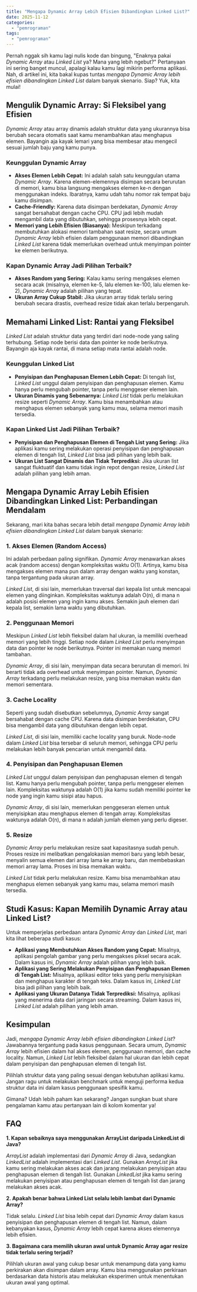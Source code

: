 ```yaml
---
title: "Mengapa Dynamic Array Lebih Efisien Dibandingkan Linked List?"
date: 2025-11-12
categories: 
  - "pemrograman"
tags: 
  - "pemrograman"
---
```


Pernah nggak sih kamu lagi nulis kode dan bingung, "Enaknya pakai _Dynamic Array_ atau _Linked List_ ya? Mana yang lebih ngebut?" Pertanyaan ini sering banget muncul, apalagi kalau kamu lagi mikirin performa aplikasi. Nah, di artikel ini, kita bakal kupas tuntas _mengapa Dynamic Array lebih efisien dibandingkan Linked List_ dalam banyak skenario. Siap? Yuk, kita mulai!

## Mengulik Dynamic Array: Si Fleksibel yang Efisien

_Dynamic Array_ atau array dinamis adalah struktur data yang ukurannya bisa berubah secara otomatis saat kamu menambahkan atau menghapus elemen. Bayangin aja kayak lemari yang bisa membesar atau mengecil sesuai jumlah baju yang kamu punya.

### Keunggulan Dynamic Array

- **Akses Elemen Lebih Cepat:** Ini adalah salah satu keunggulan utama _Dynamic Array_. Karena elemen-elemennya disimpan secara berurutan di memori, kamu bisa langsung mengakses elemen ke-n dengan menggunakan indeks. Ibaratnya, kamu udah tahu nomor rak tempat baju kamu disimpan.
- **Cache-Friendly:** Karena data disimpan berdekatan, _Dynamic Array_ sangat bersahabat dengan cache CPU. CPU jadi lebih mudah mengambil data yang dibutuhkan, sehingga prosesnya lebih cepat.
- **Memori yang Lebih Efisien (Biasanya):** Meskipun terkadang membutuhkan alokasi memori tambahan saat resize, secara umum _Dynamic Array_ lebih efisien dalam penggunaan memori dibandingkan _Linked List_ karena tidak memerlukan overhead untuk menyimpan pointer ke elemen berikutnya.

### Kapan Dynamic Array Jadi Pilihan Terbaik?

- **Akses Random yang Sering:** Kalau kamu sering mengakses elemen secara acak (misalnya, elemen ke-5, lalu elemen ke-100, lalu elemen ke-2), _Dynamic Array_ adalah pilihan yang tepat.
- **Ukuran Array Cukup Stabil:** Jika ukuran array tidak terlalu sering berubah secara drastis, overhead resize tidak akan terlalu berpengaruh.

## Memahami Linked List: Rantai yang Fleksibel

_Linked List_ adalah struktur data yang terdiri dari node-node yang saling terhubung. Setiap node berisi data dan pointer ke node berikutnya. Bayangin aja kayak rantai, di mana setiap mata rantai adalah node.

### Keunggulan Linked List

- **Penyisipan dan Penghapusan Elemen Lebih Cepat:** Di tengah list, _Linked List_ unggul dalam penyisipan dan penghapusan elemen. Kamu hanya perlu mengubah pointer, tanpa perlu menggeser elemen lain.
- **Ukuran Dinamis yang Sebenarnya:** _Linked List_ tidak perlu melakukan resize seperti _Dynamic Array_. Kamu bisa menambahkan atau menghapus elemen sebanyak yang kamu mau, selama memori masih tersedia.

### Kapan Linked List Jadi Pilihan Terbaik?

- **Penyisipan dan Penghapusan Elemen di Tengah List yang Sering:** Jika aplikasi kamu sering melakukan operasi penyisipan dan penghapusan elemen di tengah list, _Linked List_ bisa jadi pilihan yang lebih baik.
- **Ukuran List Sangat Dinamis dan Tidak Terprediksi:** Jika ukuran list sangat fluktuatif dan kamu tidak ingin repot dengan resize, _Linked List_ adalah pilihan yang lebih aman.

## Mengapa Dynamic Array Lebih Efisien Dibandingkan Linked List: Perbandingan Mendalam

Sekarang, mari kita bahas secara lebih detail _mengapa Dynamic Array lebih efisien dibandingkan Linked List_ dalam banyak skenario:

### 1\. Akses Elemen (Random Access)

Ini adalah perbedaan paling signifikan. _Dynamic Array_ menawarkan akses acak (random access) dengan kompleksitas waktu O(1). Artinya, kamu bisa mengakses elemen mana pun dalam array dengan waktu yang konstan, tanpa tergantung pada ukuran array.

_Linked List_, di sisi lain, memerlukan traversal dari kepala list untuk mencapai elemen yang diinginkan. Kompleksitas waktunya adalah O(n), di mana n adalah posisi elemen yang ingin kamu akses. Semakin jauh elemen dari kepala list, semakin lama waktu yang dibutuhkan.

### 2\. Penggunaan Memori

Meskipun _Linked List_ lebih fleksibel dalam hal ukuran, ia memiliki overhead memori yang lebih tinggi. Setiap node dalam _Linked List_ perlu menyimpan data dan pointer ke node berikutnya. Pointer ini memakan ruang memori tambahan.

_Dynamic Array_, di sisi lain, menyimpan data secara berurutan di memori. Ini berarti tidak ada overhead untuk menyimpan pointer. Namun, _Dynamic Array_ terkadang perlu melakukan resize, yang bisa memakan waktu dan memori sementara.

### 3\. Cache Locality

Seperti yang sudah disebutkan sebelumnya, _Dynamic Array_ sangat bersahabat dengan cache CPU. Karena data disimpan berdekatan, CPU bisa mengambil data yang dibutuhkan dengan lebih cepat.

_Linked List_, di sisi lain, memiliki cache locality yang buruk. Node-node dalam _Linked List_ bisa tersebar di seluruh memori, sehingga CPU perlu melakukan lebih banyak pencarian untuk mengambil data.

### 4\. Penyisipan dan Penghapusan Elemen

_Linked List_ unggul dalam penyisipan dan penghapusan elemen di tengah list. Kamu hanya perlu mengubah pointer, tanpa perlu menggeser elemen lain. Kompleksitas waktunya adalah O(1) jika kamu sudah memiliki pointer ke node yang ingin kamu sisipi atau hapus.

_Dynamic Array_, di sisi lain, memerlukan penggeseran elemen untuk menyisipkan atau menghapus elemen di tengah array. Kompleksitas waktunya adalah O(n), di mana n adalah jumlah elemen yang perlu digeser.

### 5\. Resize

_Dynamic Array_ perlu melakukan resize saat kapasitasnya sudah penuh. Proses resize ini melibatkan pengalokasian memori baru yang lebih besar, menyalin semua elemen dari array lama ke array baru, dan membebaskan memori array lama. Proses ini bisa memakan waktu.

_Linked List_ tidak perlu melakukan resize. Kamu bisa menambahkan atau menghapus elemen sebanyak yang kamu mau, selama memori masih tersedia.

## Studi Kasus: Kapan Memilih Dynamic Array atau Linked List?

Untuk memperjelas perbedaan antara _Dynamic Array_ dan _Linked List_, mari kita lihat beberapa studi kasus:

- **Aplikasi yang Membutuhkan Akses Random yang Cepat:** Misalnya, aplikasi pengolah gambar yang perlu mengakses piksel secara acak. Dalam kasus ini, _Dynamic Array_ adalah pilihan yang lebih baik.
- **Aplikasi yang Sering Melakukan Penyisipan dan Penghapusan Elemen di Tengah List:** Misalnya, aplikasi editor teks yang perlu menyisipkan dan menghapus karakter di tengah teks. Dalam kasus ini, _Linked List_ bisa jadi pilihan yang lebih baik.
- **Aplikasi yang Ukuran Datanya Tidak Terprediksi:** Misalnya, aplikasi yang menerima data dari jaringan secara streaming. Dalam kasus ini, _Linked List_ adalah pilihan yang lebih aman.

## Kesimpulan

Jadi, _mengapa Dynamic Array lebih efisien dibandingkan Linked List_? Jawabannya tergantung pada kasus penggunaan. Secara umum, _Dynamic Array_ lebih efisien dalam hal akses elemen, penggunaan memori, dan cache locality. Namun, _Linked List_ lebih fleksibel dalam hal ukuran dan lebih cepat dalam penyisipan dan penghapusan elemen di tengah list.

Pilihlah struktur data yang paling sesuai dengan kebutuhan aplikasi kamu. Jangan ragu untuk melakukan benchmark untuk menguji performa kedua struktur data ini dalam kasus penggunaan spesifik kamu.

Gimana? Udah lebih paham kan sekarang? Jangan sungkan buat share pengalaman kamu atau pertanyaan lain di kolom komentar ya!

## FAQ

**1\. Kapan sebaiknya saya menggunakan ArrayList daripada LinkedList di Java?**

_ArrayList_ adalah implementasi dari _Dynamic Array_ di Java, sedangkan _LinkedList_ adalah implementasi dari _Linked List_. Gunakan _ArrayList_ jika kamu sering melakukan akses acak dan jarang melakukan penyisipan atau penghapusan elemen di tengah list. Gunakan _LinkedList_ jika kamu sering melakukan penyisipan atau penghapusan elemen di tengah list dan jarang melakukan akses acak.

**2\. Apakah benar bahwa Linked List selalu lebih lambat dari Dynamic Array?**

Tidak selalu. _Linked List_ bisa lebih cepat dari _Dynamic Array_ dalam kasus penyisipan dan penghapusan elemen di tengah list. Namun, dalam kebanyakan kasus, _Dynamic Array_ lebih cepat karena akses elemennya lebih efisien.

**3\. Bagaimana cara memilih ukuran awal untuk Dynamic Array agar resize tidak terlalu sering terjadi?**

Pilihlah ukuran awal yang cukup besar untuk menampung data yang kamu perkirakan akan disimpan dalam array. Kamu bisa menggunakan perkiraan berdasarkan data historis atau melakukan eksperimen untuk menentukan ukuran awal yang optimal.
